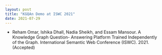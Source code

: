 ```yaml
---
layout: post
title: "KGQAn Demo at ISWC 2021"
date: 2021-07-29
---
```


- Reham Omar, Ishika Dhall, Nadia Sheikh, and Essam Mansour. A Knowledge Graph Question- Answering Platform Trained Independently of the Graph. International Semantic Web Conference (ISWC). 2021. (Accepted)